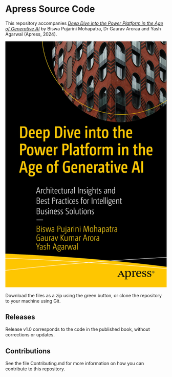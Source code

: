 # Apress Source Code

This repository accompanies [*Deep Dive into the Power Platform in the Age of Generative AI*](https://link.springer.com/book/9798868808982) by  Biswa Pujarini Mohapatra, Dr Gaurav Aroraa and Yash Agarwal (Apress, 2024).

[comment]: #cover
![Cover image](979-8-8688-0898-2.jpg)

Download the files as a zip using the green button, or clone the repository to your machine using Git.

## Releases

Release v1.0 corresponds to the code in the published book, without corrections or updates.

## Contributions

See the file Contributing.md for more information on how you can contribute to this repository.